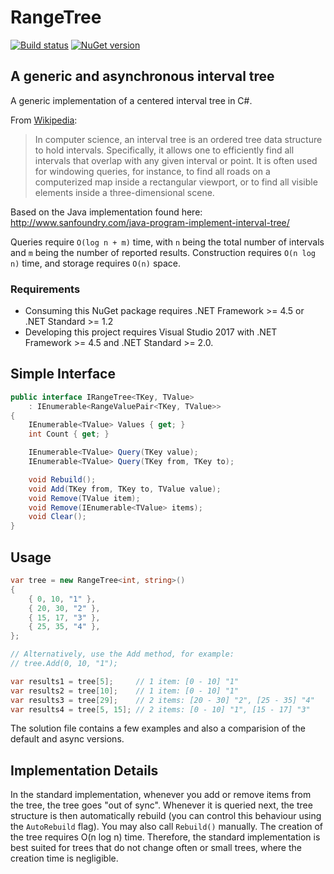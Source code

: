 RangeTree
=========

[![Build status](https://ci.appveyor.com/api/projects/status/dlxg91hh1qrrfsex?svg=true)](https://ci.appveyor.com/project/apacha/rangetree)
[![NuGet version](https://img.shields.io/nuget/v/RangeTree.svg?style=flat-square)](https://www.nuget.org/packages/RangeTree)

## A generic and asynchronous interval tree

A generic implementation of a centered interval tree in C#. 

From [Wikipedia](http://en.wikipedia.org/wiki/Interval_tree):
> In computer science, an interval tree is an ordered tree data structure to hold intervals. Specifically, it allows one to efficiently find all intervals that overlap with any given interval or point. It is often used for windowing queries, for instance, to find all roads on a computerized map inside a rectangular viewport, or to find all visible elements inside a three-dimensional scene.

Based on the Java implementation found here: http://www.sanfoundry.com/java-program-implement-interval-tree/

Queries require `O(log n + m)` time, with `n` being the total number of intervals and `m` being the number of reported results. Construction requires `O(n log n)` time, and storage requires `O(n)` space.

### Requirements ###
- Consuming this NuGet package requires .NET Framework >= 4.5 or .NET Standard >= 1.2
- Developing this project requires Visual Studio 2017 with .NET Framework >= 4.5 and .NET Standard >= 2.0.

## Simple Interface ###

```csharp
public interface IRangeTree<TKey, TValue> 
    : IEnumerable<RangeValuePair<TKey, TValue>>
{
    IEnumerable<TValue> Values { get; }
    int Count { get; }

    IEnumerable<TValue> Query(TKey value);
    IEnumerable<TValue> Query(TKey from, TKey to);

    void Rebuild();
    void Add(TKey from, TKey to, TValue value);
    void Remove(TValue item);
    void Remove(IEnumerable<TValue> items);
    void Clear();
}
```
    
## Usage ###

```csharp
var tree = new RangeTree<int, string>()
{
    { 0, 10, "1" },
    { 20, 30, "2" },
    { 15, 17, "3" },
    { 25, 35, "4" },
};

// Alternatively, use the Add method, for example:
// tree.Add(0, 10, "1");

var results1 = tree[5];     // 1 item: [0 - 10] "1"
var results2 = tree[10];    // 1 item: [0 - 10] "1"
var results3 = tree[29];    // 2 items: [20 - 30] "2", [25 - 35] "4"
var results4 = tree[5, 15]; // 2 items: [0 - 10] "1", [15 - 17] "3"
```
    
The solution file contains a few examples and also a comparision of the default and async versions.
    
## Implementation Details

In the standard implementation, whenever you add or remove items from the tree, the tree goes "out of sync". Whenever it is queried next, the tree structure is then automatically rebuild (you can control this behaviour using the `AutoRebuild` flag). You may also call `Rebuild()` manually.
The creation of the tree requires O(n log n) time. Therefore, the standard implementation is best suited for trees that do not change often or small trees, where the creation time is negligible.
